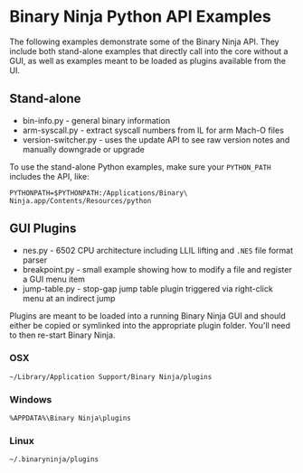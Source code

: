 # Binary Ninja Python API Examples

The following examples demonstrate some of the Binary Ninja API. They include both stand-alone examples that directly call into the core without a GUI, as well as examples meant to be loaded as plugins available from the UI.

## Stand-alone

* bin-info.py - general binary information
* arm-syscall.py - extract syscall numbers from IL for arm Mach-O files
* version-switcher.py - uses the update API to see raw version notes and manually downgrade or upgrade

To use the stand-alone Python examples, make sure your `PYTHON_PATH` includes the API, like:

```
PYTHONPATH=$PYTHONPATH:/Applications/Binary\ Ninja.app/Contents/Resources/python
```

## GUI Plugins

* nes.py - 6502 CPU architecture including LLIL lifting and `.NES` file format parser
* breakpoint.py - small example showing how to modify a file and register a GUI menu item
* jump-table.py - stop-gap jump table plugin triggered via right-click menu at an indirect jump

Plugins are meant to be loaded into a running Binary Ninja GUI and should either be copied or symlinked into the appropriate plugin folder. You'll need to then re-start Binary Ninja.

### OSX

```
~/Library/Application Support/Binary Ninja/plugins
```

### Windows

```
%APPDATA%\Binary Ninja\plugins
```

### Linux

```
~/.binaryninja/plugins
```

